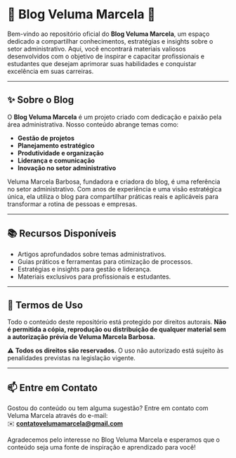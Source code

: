 # 🌟 Blog Veluma Marcela 🌟  

Bem-vindo ao repositório oficial do **Blog Veluma Marcela**, um espaço dedicado a compartilhar conhecimentos, estratégias e insights sobre o setor administrativo. Aqui, você encontrará materiais valiosos desenvolvidos com o objetivo de inspirar e capacitar profissionais e estudantes que desejam aprimorar suas habilidades e conquistar excelência em suas carreiras.

---

## ✨ Sobre o Blog  

O **Blog Veluma Marcela** é um projeto criado com dedicação e paixão pela área administrativa. Nosso conteúdo abrange temas como:

- **Gestão de projetos**  
- **Planejamento estratégico**  
- **Produtividade e organização**  
- **Liderança e comunicação**  
- **Inovação no setor administrativo**  

Veluma Marcela Barbosa, fundadora e criadora do blog, é uma referência no setor administrativo. Com anos de experiência e uma visão estratégica única, ela utiliza o blog para compartilhar práticas reais e aplicáveis para transformar a rotina de pessoas e empresas.

---

## 📚 Recursos Disponíveis  

- Artigos aprofundados sobre temas administrativos.  
- Guias práticos e ferramentas para otimização de processos.  
- Estratégias e insights para gestão e liderança.  
- Materiais exclusivos para profissionais e estudantes.

---

## 🚫 Termos de Uso  

Todo o conteúdo deste repositório está protegido por direitos autorais. **Não é permitida a cópia, reprodução ou distribuição de qualquer material sem a autorização prévia de Veluma Marcela Barbosa.**  

⚠️ **Todos os direitos são reservados.** O uso não autorizado está sujeito às penalidades previstas na legislação vigente.

---

## 📫 Entre em Contato  

Gostou do conteúdo ou tem alguma sugestão? Entre em contato com Veluma Marcela através do e-mail:  
✉️ **contatovelumamarcela@gmail.com**

Agradecemos pelo interesse no Blog Veluma Marcela e esperamos que o conteúdo seja uma fonte de inspiração e aprendizado para você!
